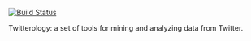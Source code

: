 [![Build Status](https://travis-ci.org/harius/twitterology.svg?branch=master)](https://travis-ci.org/harius/twitterology)

Twitterology: a set of tools for mining and analyzing data from Twitter.
